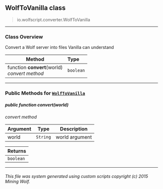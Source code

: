 ## WolfToVanilla __class__

>io.wolfscript.converter.WolfToVanilla

---

### Class Overview

Convert a Wolf server into files Vanilla can understand

Method | Type   
--- | :--- 
 function __convert__(world) <br> _convert method_ | `boolean`



---


### Public Methods for [`WolfToVanilla`](WolfToVanilla.md)

##### <a id='convert'></a>public  function __convert__(world)

_convert method_

Argument | Type | Description  
--- | --- | --- 
world | `String` | world argument

Returns | 
--- | 
`boolean` |


---


###### This file was system generated using custom scripts copyright (c) 2015 Mining Wolf.
	

